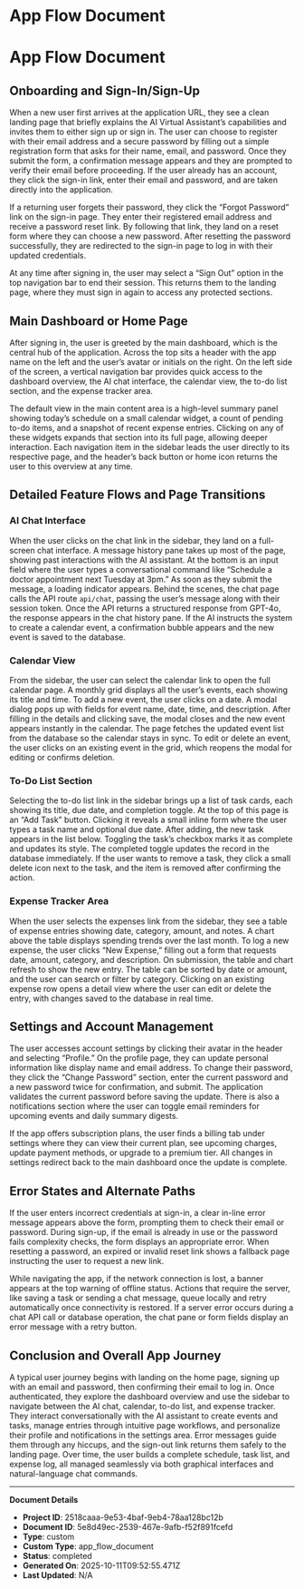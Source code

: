 # App Flow Document

# App Flow Document

## Onboarding and Sign-In/Sign-Up
When a new user first arrives at the application URL, they see a clean landing page that briefly explains the AI Virtual Assistant’s capabilities and invites them to either sign up or sign in. The user can choose to register with their email address and a secure password by filling out a simple registration form that asks for their name, email, and password. Once they submit the form, a confirmation message appears and they are prompted to verify their email before proceeding. If the user already has an account, they click the sign-in link, enter their email and password, and are taken directly into the application.

If a returning user forgets their password, they click the “Forgot Password” link on the sign-in page. They enter their registered email address and receive a password reset link. By following that link, they land on a reset form where they can choose a new password. After resetting the password successfully, they are redirected to the sign-in page to log in with their updated credentials.

At any time after signing in, the user may select a “Sign Out” option in the top navigation bar to end their session. This returns them to the landing page, where they must sign in again to access any protected sections.

## Main Dashboard or Home Page
After signing in, the user is greeted by the main dashboard, which is the central hub of the application. Across the top sits a header with the app name on the left and the user’s avatar or initials on the right. On the left side of the screen, a vertical navigation bar provides quick access to the dashboard overview, the AI chat interface, the calendar view, the to-do list section, and the expense tracker area.

The default view in the main content area is a high-level summary panel showing today’s schedule on a small calendar widget, a count of pending to-do items, and a snapshot of recent expense entries. Clicking on any of these widgets expands that section into its full page, allowing deeper interaction. Each navigation item in the sidebar leads the user directly to its respective page, and the header’s back button or home icon returns the user to this overview at any time.

## Detailed Feature Flows and Page Transitions

### AI Chat Interface
When the user clicks on the chat link in the sidebar, they land on a full-screen chat interface. A message history pane takes up most of the page, showing past interactions with the AI assistant. At the bottom is an input field where the user types a conversational command like “Schedule a doctor appointment next Tuesday at 3pm.” As soon as they submit the message, a loading indicator appears. Behind the scenes, the chat page calls the API route `api/chat`, passing the user’s message along with their session token. Once the API returns a structured response from GPT-4o, the response appears in the chat history pane. If the AI instructs the system to create a calendar event, a confirmation bubble appears and the new event is saved to the database.

### Calendar View
From the sidebar, the user can select the calendar link to open the full calendar page. A monthly grid displays all the user’s events, each showing its title and time. To add a new event, the user clicks on a date. A modal dialog pops up with fields for event name, date, time, and description. After filling in the details and clicking save, the modal closes and the new event appears instantly in the calendar. The page fetches the updated event list from the database so the calendar stays in sync. To edit or delete an event, the user clicks on an existing event in the grid, which reopens the modal for editing or confirms deletion.

### To-Do List Section
Selecting the to-do list link in the sidebar brings up a list of task cards, each showing its title, due date, and completion toggle. At the top of this page is an “Add Task” button. Clicking it reveals a small inline form where the user types a task name and optional due date. After adding, the new task appears in the list below. Toggling the task’s checkbox marks it as complete and updates its style. The completed toggle updates the record in the database immediately. If the user wants to remove a task, they click a small delete icon next to the task, and the item is removed after confirming the action.

### Expense Tracker Area
When the user selects the expenses link from the sidebar, they see a table of expense entries showing date, category, amount, and notes. A chart above the table displays spending trends over the last month. To log a new expense, the user clicks “New Expense,” filling out a form that requests date, amount, category, and description. On submission, the table and chart refresh to show the new entry. The table can be sorted by date or amount, and the user can search or filter by category. Clicking on an existing expense row opens a detail view where the user can edit or delete the entry, with changes saved to the database in real time.

## Settings and Account Management
The user accesses account settings by clicking their avatar in the header and selecting “Profile.” On the profile page, they can update personal information like display name and email address. To change their password, they click the “Change Password” section, enter the current password and a new password twice for confirmation, and submit. The application validates the current password before saving the update. There is also a notifications section where the user can toggle email reminders for upcoming events and daily summary digests.

If the app offers subscription plans, the user finds a billing tab under settings where they can view their current plan, see upcoming charges, update payment methods, or upgrade to a premium tier. All changes in settings redirect back to the main dashboard once the update is complete.

## Error States and Alternate Paths
If the user enters incorrect credentials at sign-in, a clear in-line error message appears above the form, prompting them to check their email or password. During sign-up, if the email is already in use or the password fails complexity checks, the form displays an appropriate error. When resetting a password, an expired or invalid reset link shows a fallback page instructing the user to request a new link.

While navigating the app, if the network connection is lost, a banner appears at the top warning of offline status. Actions that require the server, like saving a task or sending a chat message, queue locally and retry automatically once connectivity is restored. If a server error occurs during a chat API call or database operation, the chat pane or form fields display an error message with a retry button.

## Conclusion and Overall App Journey
A typical user journey begins with landing on the home page, signing up with an email and password, then confirming their email to log in. Once authenticated, they explore the dashboard overview and use the sidebar to navigate between the AI chat, calendar, to-do list, and expense tracker. They interact conversationally with the AI assistant to create events and tasks, manage entries through intuitive page workflows, and personalize their profile and notifications in the settings area. Error messages guide them through any hiccups, and the sign-out link returns them safely to the landing page. Over time, the user builds a complete schedule, task list, and expense log, all managed seamlessly via both graphical interfaces and natural-language chat commands.

---
**Document Details**
- **Project ID**: 2518caaa-9e53-4baf-9eb4-78aa128bc12b
- **Document ID**: 5e8d49ec-2539-467e-9afb-f52f891fcefd
- **Type**: custom
- **Custom Type**: app_flow_document
- **Status**: completed
- **Generated On**: 2025-10-11T09:52:55.471Z
- **Last Updated**: N/A

